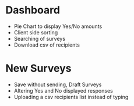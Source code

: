 # Dashboard

* Pie Chart to display Yes/No amounts
* Client side sorting
* Searching of surveys
* Download csv of recipients

# New Surveys

* Save without sending, Draft Surveys
* Altering Yes and No displayed responses
* Uploading a csv recipients list instead of typing
